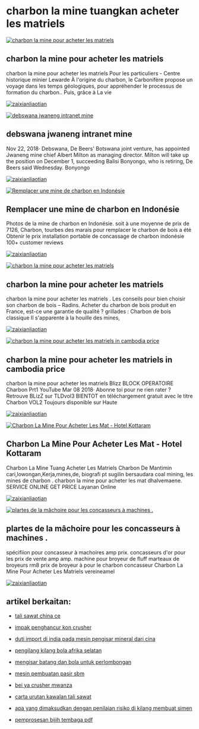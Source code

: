 # charbon la mine tuangkan acheter les matriels
<a href="https://mnn.zoosnet.net/LR/Chatpre.aspx?id=MNN94995150&p=https://topgrinding.com/" target="_blank">![charbon la mine pour acheter les matriels](https://github.com/technlg/images/blob/main/25.jpg)</a>
## charbon la mine pour acheter les matriels
charbon la mine pour acheter les matriels Pour les particuliers - Centre historique minier Lewarde À l'origine du charbon, le Carbonifère propose un voyage dans les temps géologiques, pour appréhender le processus de formation du charbon.. Puis, grâce à La vie 
<a href="https://mnn.zoosnet.net/LR/Chatpre.aspx?id=MNN94995150&p=https://topgrinding.com/" target="_blank"><img src="https://github.com/technlg/images/raw/main/chat11.jpg" alt="zaixianliaotian"/></a><a href="//whatsapp.shibangsoft.com/WhatsApp.php" ><img src="https://github.com/technlg/images/raw/main/chat11.png" alt=""></a>
<a href="https://mnn.zoosnet.net/LR/Chatpre.aspx?id=MNN94995150&p=https://topgrinding.com/" target="_blank">![debswana jwaneng intranet mine](https://github.com/technlg/images/blob/main/54.jpg)</a>
## debswana jwaneng intranet mine
Nov 22, 2018· Debswana, De Beers' Botswana joint venture, has appointed Jwaneng mine chief Albert Milton as managing director. Milton will take up the position on December 1, succeeding Balisi Bonyongo, who is retiring, De Beers said Wednesday. Bonyongo
<a href="https://mnn.zoosnet.net/LR/Chatpre.aspx?id=MNN94995150&p=https://topgrinding.com/" target="_blank"><img src="https://github.com/technlg/images/raw/main/chat11.jpg" alt="zaixianliaotian"/></a><a href="//whatsapp.shibangsoft.com/WhatsApp.php" ><img src="https://github.com/technlg/images/raw/main/chat11.png" alt=""></a>
<a href="https://mnn.zoosnet.net/LR/Chatpre.aspx?id=MNN94995150&p=https://topgrinding.com/" target="_blank">![Remplacer une mine de charbon en Indonésie](https://github.com/technlg/images/blob/main/20.jpg)</a>
## Remplacer une mine de charbon en Indonésie
Photos de la mine de charbon en Indonésie.  soit à une moyenne de prix de 7126, Charbon,  tourbes des marais pour remplacer le charbon de bois a été  Obtenir le prix installation portable de concassage de charbon indonésie 100+ customer reviews 
<a href="https://mnn.zoosnet.net/LR/Chatpre.aspx?id=MNN94995150&p=https://topgrinding.com/" target="_blank"><img src="https://github.com/technlg/images/raw/main/chat11.jpg" alt="zaixianliaotian"/></a><a href="//whatsapp.shibangsoft.com/WhatsApp.php" ><img src="https://github.com/technlg/images/raw/main/chat11.png" alt=""></a>
<a href="https://mnn.zoosnet.net/LR/Chatpre.aspx?id=MNN94995150&p=https://topgrinding.com/" target="_blank">![charbon la mine pour acheter les matriels](https://github.com/technlg/images/blob/main/40.jpg)</a>
## charbon la mine pour acheter les matriels
charbon la mine pour acheter les matriels . Les conseils pour bien choisir son charbon de bois – Radins. Acheter du charbon de bois produit en France, est-ce une garantie de qualité ? grillades : Charbon de bois classique Il s'apparente à la houille des mines,
<a href="https://mnn.zoosnet.net/LR/Chatpre.aspx?id=MNN94995150&p=https://topgrinding.com/" target="_blank"><img src="https://github.com/technlg/images/raw/main/chat11.jpg" alt="zaixianliaotian"/></a><a href="//whatsapp.shibangsoft.com/WhatsApp.php" ><img src="https://github.com/technlg/images/raw/main/chat11.png" alt=""></a>
<a href="https://mnn.zoosnet.net/LR/Chatpre.aspx?id=MNN94995150&p=https://topgrinding.com/" target="_blank">![charbon la mine pour acheter les matriels in cambodia price](https://github.com/technlg/images/blob/main/62.jpg)</a>
## charbon la mine pour acheter les matriels in cambodia price
charbon la mine pour acheter les matriels Blizz BLOCK OPERATOIRE Charbon Prt1 YouTube Mar 08 2018· Abonne toi pour ne rien rater ? Retrouve BLizZ sur TLDvol3 BIENTOT en téléchargement gratuit avec le titre Charbon VOL2 Toujours disponible sur Haute
<a href="https://mnn.zoosnet.net/LR/Chatpre.aspx?id=MNN94995150&p=https://topgrinding.com/" target="_blank"><img src="https://github.com/technlg/images/raw/main/chat11.jpg" alt="zaixianliaotian"/></a><a href="//whatsapp.shibangsoft.com/WhatsApp.php" ><img src="https://github.com/technlg/images/raw/main/chat11.png" alt=""></a>
<a href="https://mnn.zoosnet.net/LR/Chatpre.aspx?id=MNN94995150&p=https://topgrinding.com/" target="_blank">![Charbon La Mine Pour Acheter Les Mat - Hotel Kottaram](https://github.com/technlg/images/blob/main/29.jpg)</a>
## Charbon La Mine Pour Acheter Les Mat - Hotel Kottaram
Charbon La Mine Tuang Acheter Les Matriels Charbon De Mantimin cari,lowongan,Kerja,mines,de, biografi pt sugilin bersaudara coal mining, les mines de charbon . charbon la mine pour acheter les mat dhalvemaene. SERVICE ONLINE GET PRICE Layanan Online
<a href="https://mnn.zoosnet.net/LR/Chatpre.aspx?id=MNN94995150&p=https://topgrinding.com/" target="_blank"><img src="https://github.com/technlg/images/raw/main/chat11.jpg" alt="zaixianliaotian"/></a><a href="//whatsapp.shibangsoft.com/WhatsApp.php" ><img src="https://github.com/technlg/images/raw/main/chat11.png" alt=""></a>
<a href="https://mnn.zoosnet.net/LR/Chatpre.aspx?id=MNN94995150&p=https://topgrinding.com/" target="_blank">![plartes de la mâchoire pour les concasseurs à machines .](https://github.com/technlg/images/blob/main/52.jpg)</a>
## plartes de la mâchoire pour les concasseurs à machines .
spécifiion pour concasseur à machoires amp prix. concasseurs d'or pour les prix de vente amp amp. machine pour broyeur de fluff marteaux de broyeurs rm8 prix de broyeur à pour le charbon concasseur Charbon La Mine Pour Acheter Les Matriels vereineamel
<a href="https://mnn.zoosnet.net/LR/Chatpre.aspx?id=MNN94995150&p=https://topgrinding.com/" target="_blank"><img src="https://github.com/technlg/images/raw/main/chat11.jpg" alt="zaixianliaotian"/></a><a href="//whatsapp.shibangsoft.com/WhatsApp.php" ><img src="https://github.com/technlg/images/raw/main/chat11.png" alt=""></a>
## artikel berkaitan:
* [tali sawat china ce](tali%20sawat%20china%20ce.md)
* [impak penghancur kon crusher](impak%20penghancur%20kon%20crusher.md)
* [duti import di india pada mesin pengisar mineral dari cina](duti%20import%20di%20india%20pada%20mesin%20pengisar%20mineral%20dari%20cina.md)
* [pengilang kilang bola afrika selatan](pengilang%20kilang%20bola%20afrika%20selatan.md)
* [mengisar batang dan bola untuk perlombongan](mengisar%20batang%20dan%20bola%20untuk%20perlombongan.md)
* [mesin pembuatan pasir sbm](mesin%20pembuatan%20pasir%20sbm.md)
* [bei ya crusher mwanza](bei%20ya%20crusher%20mwanza.md)
* [carta urutan kawalan tali sawat](carta%20urutan%20kawalan%20tali%20sawat.md)
* [apa yang dimaksudkan dengan penilaian risiko di kilang membuat simen](apa%20yang%20dimaksudkan%20dengan%20penilaian%20risiko%20di%20kilang%20membuat%20simen.md)
* [pemprosesan bijih tembaga pdf](pemprosesan%20bijih%20tembaga%20pdf.md)
